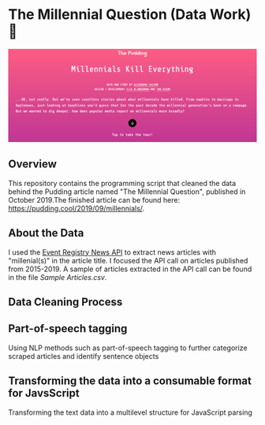 # The Millennial Question (Data Work) :thinking:

![snapshop](article_snapshot.png)

## Overview
This repository contains the programming script that cleaned the data behind the Pudding article named "The Millennial Question", published in October 2019.The finished article can be found here: https://pudding.cool/2019/09/millennials/. 

## About the Data
I used the [Event Registry News API](https://newsapi.ai/) to extract news articles with "millenial(s)" in the article title. I focused the API call on articles published from 2015-2019. A sample of articles extracted in the API call can be found in the file *Sample Articles.csv*.


## Data Cleaning Process

## Part-of-speech tagging
Using NLP methods such as part-of-speech tagging to further categorize scraped articles and identify sentence objects 

## Transforming the data into a consumable format for JavsScript
Transforming the text data into a multilevel structure for JavaScript parsing
  

